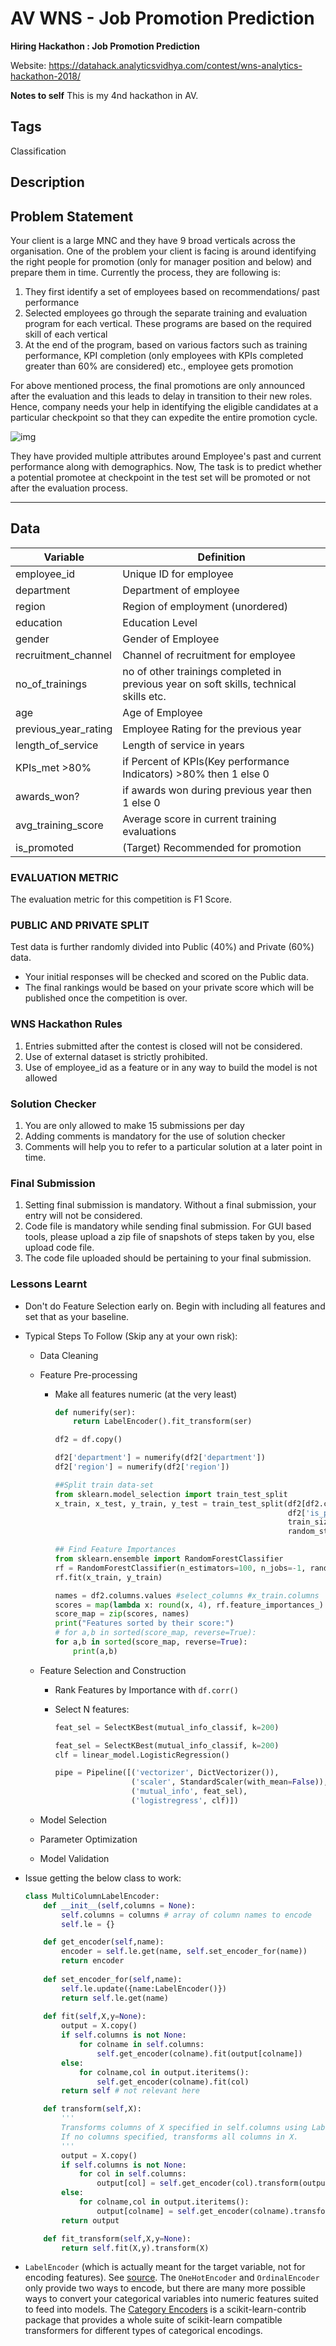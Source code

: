 # AV WNS - Job Promotion Prediction

**Hiring Hackathon : Job Promotion Prediction** 

Website: https://datahack.analyticsvidhya.com/contest/wns-analytics-hackathon-2018/

**Notes to self**
This is my 4nd hackathon in AV. 


## Tags

Classification 


## Description

## Problem Statement

Your client is a large MNC and they have 9 broad verticals across the organisation. One of the problem your client is facing is around identifying the right people for promotion (only for manager position and below) and prepare them in time. Currently the process, they are following is:

1. They first identify a set of employees based on recommendations/ past performance
2. Selected employees go through the separate training and evaluation program for each vertical. These programs are based on the required skill of each vertical
3. At the end of the program, based on various factors such as training performance, KPI completion (only employees with KPIs completed greater than 60% are considered) etc., employee gets promotion

For above mentioned process, the final promotions are only announced after the evaluation and this leads to delay in transition to their new roles. Hence, company needs your help in identifying the eligible candidates at a particular checkpoint so that they can expedite the entire promotion cycle.

![img](images/wns_hack_im_1.jpg)

They have provided multiple attributes around Employee's past and current performance along with demographics. Now, The task is to predict whether a potential promotee at checkpoint in the test set will be promoted or not after the evaluation process.

------

## Data

| **Variable**         | **Definition**                                               |
| -------------------- | ------------------------------------------------------------ |
| employee_id          | Unique ID for employee                                       |
| department           | Department of employee                                       |
| region               | Region of employment (unordered)                             |
| education            | Education Level                                              |
| gender               | Gender of Employee                                           |
| recruitment_channel  | Channel of recruitment for employee                          |
| no_of_trainings      | no of other trainings completed in previous year on soft skills, technical skills etc. |
| age                  | Age of Employee                                              |
| previous_year_rating | Employee Rating for the previous year                        |
| length_of_service    | Length of service in years                                   |
| KPIs_met >80%        | if Percent of KPIs(Key performance Indicators) >80% then 1 else 0 |
| awards_won?          | if awards won during previous year then 1 else 0             |
| avg_training_score   | Average score in current training evaluations                |
| is_promoted          | (Target) Recommended for promotion                           |

### EVALUATION METRIC

The evaluation metric for this competition is F1 Score.



### PUBLIC AND PRIVATE SPLIT

Test data is further randomly divided into Public (40%) and Private (60%) data.

- Your initial responses will be checked and scored on the Public data.
- The final rankings would be based on your private score which will be published once the competition is over.



### WNS Hackathon Rules

1. Entries submitted after the contest is closed will not be considered.
2. Use of external dataset is strictly prohibited.
3. Use of employee_id as a feature or in any way to build the model is not allowed



### Solution Checker

1. You are only allowed to make 15 submissions per day
2. Adding comments is mandatory for the use of solution checker
3. Comments will help you to refer to a particular solution at a later point in time.



### Final Submission

1. Setting final submission is mandatory. Without a final submission, your entry will not be considered.
2. Code file is mandatory while sending final submission. For GUI based tools, please upload a zip file of snapshots of steps taken by you, else upload code file.
3. The code file uploaded should be pertaining to your final submission.



### Lessons Learnt

* Don't do Feature Selection early on. Begin with including all features and set that as your baseline.

* Typical Steps To Follow (Skip any  at your own risk):

  * Data Cleaning

  * Feature Pre-processing

    * Make all features numeric (at the very least)

      ```python
      def numerify(ser):
          return LabelEncoder().fit_transform(ser)
      
      df2 = df.copy()
      
      df2['department'] = numerify(df2['department'])
      df2['region'] = numerify(df2['region'])
      
      ##Split train data-set
      from sklearn.model_selection import train_test_split
      x_train, x_test, y_train, y_test = train_test_split(df2[df2.columns.difference(['is_promoted'])], 
                                                          df2['is_promoted'], 
                                                          train_size = 0.75, 
                                                          random_state = 42)
      
      ## Find Feature Importances
      from sklearn.ensemble import RandomForestClassifier
      rf = RandomForestClassifier(n_estimators=100, n_jobs=-1, random_state=42)
      rf.fit(x_train, y_train)
      
      names = df2.columns.values #select_columns #x_train.columns
      scores = map(lambda x: round(x, 4), rf.feature_importances_)
      score_map = zip(scores, names)
      print("Features sorted by their score:")
      # for a,b in sorted(score_map, reverse=True):
      for a,b in sorted(score_map, reverse=True):
          print(a,b)
      ```

  * Feature Selection and Construction

    * Rank Features by Importance with `df.corr()`

    * Select N features:

      ```python
      feat_sel = SelectKBest(mutual_info_classif, k=200)
      
      feat_sel = SelectKBest(mutual_info_classif, k=200)  
      clf = linear_model.LogisticRegression()
      
      pipe = Pipeline([('vectorizer', DictVectorizer()),
                       ('scaler', StandardScaler(with_mean=False)),
                       ('mutual_info', feat_sel),
                       ('logistregress', clf)])
      ```

  * Model Selection

  * Parameter Optimization

  * Model Validation

* Issue getting the  below class to work:

  ```python
  class MultiColumnLabelEncoder:
      def __init__(self,columns = None):
          self.columns = columns # array of column names to encode
          self.le = {}
  
      def get_encoder(self,name):
          encoder = self.le.get(name, self.set_encoder_for(name))        
          return encoder
      
      def set_encoder_for(self,name):
          self.le.update({name:LabelEncoder()})
          return self.le.get(name)
      
      def fit(self,X,y=None):
          output = X.copy()
          if self.columns is not None:
              for colname in self.columns:
                  self.get_encoder(colname).fit(output[colname])
          else:
              for colname,col in output.iteritems():
                  self.get_encoder(colname).fit(col)
          return self # not relevant here
  
      def transform(self,X):
          '''
          Transforms columns of X specified in self.columns using LabelEncoder(). 
          If no columns specified, transforms all columns in X.
          '''
          output = X.copy()
          if self.columns is not None:
              for col in self.columns:
                  output[col] = self.get_encoder(col).transform(output[col])
          else:
              for colname,col in output.iteritems():
                  output[colname] = self.get_encoder(colname).transform(col)
          return output
  
      def fit_transform(self,X,y=None):
          return self.fit(X,y).transform(X)
  ```

* `LabelEncoder` (which is actually meant for the target variable, not for encoding features). See [source](https://jorisvandenbossche.github.io/blog/2017/11/20/categorical-encoder/). The `OneHotEncoder` and `OrdinalEncoder` only provide two ways to encode, but there are many more possible ways to convert your categorical variables into numeric features suited to feed 
  into models. The [Category Encoders](http://contrib.scikit-learn.org/categorical-encoding/) is a scikit-learn-contrib package that provides a whole suite of 
  scikit-learn compatible transformers for different types of categorical encodings.